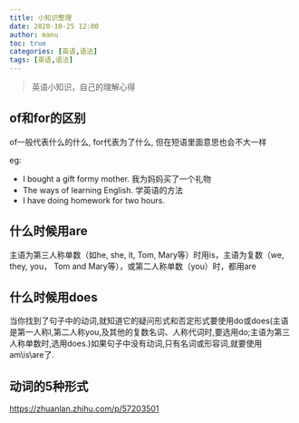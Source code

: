 ```yaml
---
title: 小知识整理
date: 2020-10-25 12:00
author: manu
toc: true
categories: [英语,语法]
tags: [英语,语法]
---
```


> 英语小知识，自己的理解心得

<!-- more -->

## of和for的区别

of一般代表什么的什么, for代表为了什么, 但在短语里面意思也会不大一样

eg:

- I bought a gift formy mother. 我为妈妈买了一个礼物
- The ways of learning English. 学英语的方法
- I have doing homework for two hours.

## 什么时候用are

主语为第三人称单数（如he, she, it, Tom, Mary等）时用is，主语为复数（we, they, you， Tom and Mary等），或第二人称单数（you）时，都用are

## 什么时候用does

当你找到了句子中的动词,就知道它的疑问形式和否定形式要使用do或does(主语是第一人称I,第二人称you,及其他的复数名词、人称代词时,要选用do;主语为第三人称单数时,选用does.)如果句子中没有动词,只有名词或形容词,就要使用am\is\are了.

## 动词的5种形式

https://zhuanlan.zhihu.com/p/57203501